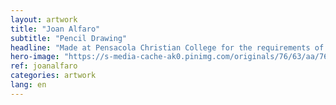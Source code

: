 ```yaml
---
layout: artwork
title: "Joan Alfaro"
subtitle: "Pencil Drawing"
headline: "Made at Pensacola Christian College for the requirements of Principles of Drawing."
hero-image: "https://s-media-cache-ak0.pinimg.com/originals/76/63/aa/7663aa6b8148a6fb848d4da29f79af61.jpg"
ref: joanalfaro
categories: artwork
lang: en
---
```

